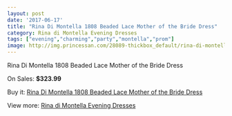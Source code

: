 ```yaml
---
layout: post
date: '2017-06-17'
title: "Rina Di Montella 1808 Beaded Lace Mother of the Bride Dress"
category: Rina di Montella Evening Dresses
tags: ["evening","charming","party","montella","prom"]
image: http://img.princessan.com/28089-thickbox_default/rina-di-montella-1808-beaded-lace-mother-of-the-bride-dress.jpg
---
```

Rina Di Montella 1808 Beaded Lace Mother of the Bride Dress

On Sales: **$323.99**
<a href="https://www.princessan.com/en/rina-di-montella-evening-dresses/12815-rina-di-montella-1808-beaded-lace-mother-of-the-bride-dress.html"><amp-img layout="responsive" width="600" height="600" src="//img.princessan.com/28089-thickbox_default/rina-di-montella-1808-beaded-lace-mother-of-the-bride-dress.jpg" alt="Rina Di Montella 1808 Beaded Lace Mother of the Bride Dress 0" /></a>

Buy it: [Rina Di Montella 1808 Beaded Lace Mother of the Bride Dress](https://www.princessan.com/en/rina-di-montella-evening-dresses/12815-rina-di-montella-1808-beaded-lace-mother-of-the-bride-dress.html "Rina Di Montella 1808 Beaded Lace Mother of the Bride Dress")

View more: [Rina di Montella Evening Dresses](https://www.princessan.com/en/53-rina-di-montella-evening-dresses "Rina di Montella Evening Dresses")